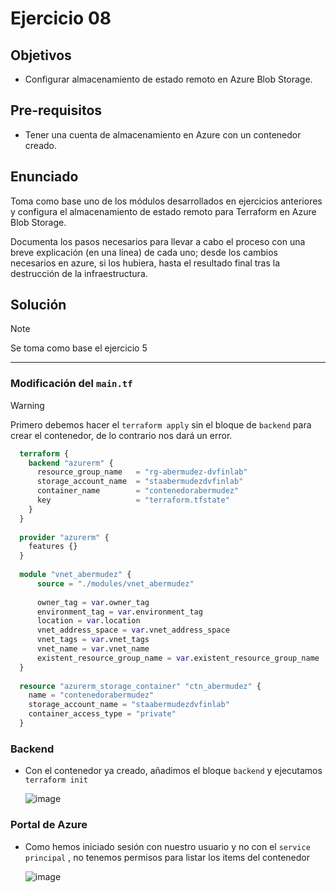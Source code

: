 # Ejercicio 08

## Objetivos

- Configurar almacenamiento de estado remoto en Azure Blob Storage.

## Pre-requisitos

- Tener una cuenta de almacenamiento en Azure con un contenedor creado.

## Enunciado

Toma como base uno de los módulos desarrollados en ejercicios anteriores y configura el almacenamiento de estado remoto para Terraform en Azure Blob Storage.

Documenta los pasos necesarios para llevar a cabo el proceso con una breve explicación (en una línea) de cada uno; desde los cambios necesarios en azure, si los hubiera, hasta el resultado final tras la destrucción de la infraestructura.


## Solución

> [!NOTE]
> Se toma como base el ejercicio 5

----

### Modificación del `main.tf`

> [!WARNING]
> Primero debemos hacer el `terraform apply` sin el bloque de `backend` para crear el contenedor, de lo contrario nos dará un error.
```terraform
  terraform {
    backend "azurerm" {
      resource_group_name   = "rg-abermudez-dvfinlab"
      storage_account_name  = "staabermudezdvfinlab"
      container_name        = "contenedorabermudez"
      key                   = "terraform.tfstate"  
    }
  }
  
  provider "azurerm" {
    features {}
  }
  
  module "vnet_abermudez" {
      source = "./modules/vnet_abermudez"
  
      owner_tag = var.owner_tag
      environment_tag = var.environment_tag
      location = var.location
      vnet_address_space = var.vnet_address_space
      vnet_tags = var.vnet_tags
      vnet_name = var.vnet_name
      existent_resource_group_name = var.existent_resource_group_name
  }
  
  resource "azurerm_storage_container" "ctn_abermudez" {
    name = "contenedorabermudez"
    storage_account_name = "staabermudezdvfinlab"
    container_access_type = "private"
  }


  ```


### Backend

- Con el contenedor ya creado, añadimos el bloque `backend` y ejecutamos `terraform init`

  ![image](https://github.com/user-attachments/assets/eab604ac-d75b-414b-864c-ee1115c70352)


### Portal de Azure

- Como hemos iniciado sesión con nuestro usuario y no con el `service principal` , no tenemos permisos para listar los items del contenedor

  ![image](https://github.com/user-attachments/assets/06fcdbbd-2252-449e-ba53-ef3a2cd585c4)



